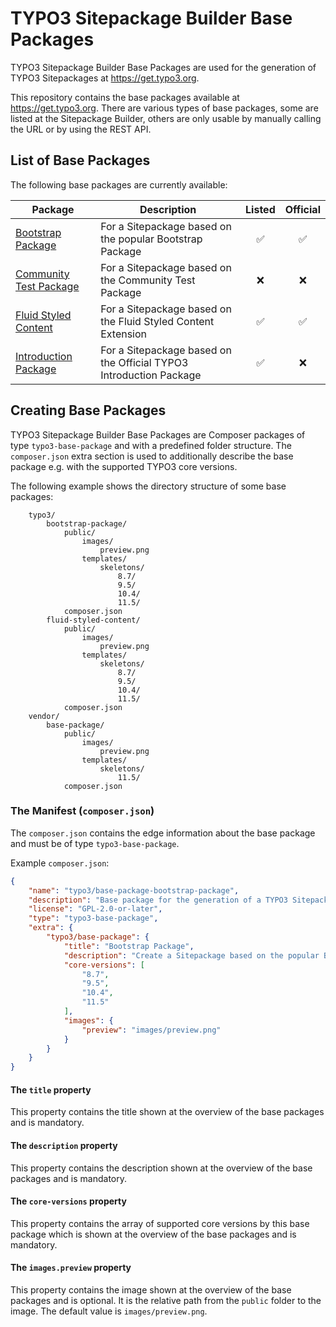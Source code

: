 # TYPO3 Sitepackage Builder Base Packages

TYPO3 Sitepackage Builder Base Packages are used for the generation of TYPO3
Sitepackages at <https://get.typo3.org>.

This repository contains the base packages available at <https://get.typo3.org>.
There are various types of base packages, some are listed at the Sitepackage Builder,
others are only usable by manually calling the URL or by using the REST API.

## List of Base Packages

The following base packages are currently available:

| Package | Description | Listed | Official |
| --- | --- | :---: | :---: |
| [Bootstrap Package](https://get.typo3.dev/wizards/sitepackage/validate/typo3/base-package-bootstrap-package) | For a Sitepackage based on the popular Bootstrap Package | ✅ | ✅ |
| [Community Test Package](https://get.typo3.dev/wizards/sitepackage/validate/typo3/base-package-community-test) | For a Sitepackage based on the Community Test Package | ❌ | ❌ |
| [Fluid Styled Content](https://get.typo3.dev/wizards/sitepackage/validate/typo3/base-package-fluid-styled-content) | For a Sitepackage based on the Fluid Styled Content Extension | ✅ | ✅ |
| [Introduction Package](https://get.typo3.dev/wizards/sitepackage/validate/typo3/base-package-introduction-package) | For a Sitepackage based on the Official TYPO3 Introduction Package | ✅ | ❌ |

## Creating Base Packages

TYPO3 Sitepackage Builder Base Packages are Composer packages of type
`typo3-base-package` and with a predefined folder structure. The `composer.json`
extra section is used to additionally describe the base package e.g. with the
supported TYPO3 core versions.

The following example shows the directory structure of some base packages:

```text
    typo3/
        bootstrap-package/
            public/
                images/
                    preview.png
                templates/
                    skeletons/
                        8.7/
                        9.5/
                        10.4/
                        11.5/
            composer.json
        fluid-styled-content/
            public/
                images/
                    preview.png
                templates/
                    skeletons/
                        8.7/
                        9.5/
                        10.4/
                        11.5/
            composer.json
    vendor/
        base-package/
            public/
                images/
                    preview.png
                templates/
                    skeletons/
                        11.5/
            composer.json
```

### The Manifest (`composer.json`)

The `composer.json` contains the edge information about the base package and
must be of type `typo3-base-package`.

Example `composer.json`:

```json
{
    "name": "typo3/base-package-bootstrap-package",
    "description": "Base package for the generation of a TYPO3 Sitepackage based on bk2k/bootstrap-package at https://get.typo3.org.",
    "license": "GPL-2.0-or-later",
    "type": "typo3-base-package",
    "extra": {
        "typo3/base-package": {
            "title": "Bootstrap Package",
            "description": "Create a Sitepackage based on the popular Bootstrap Package.",
            "core-versions": [
                "8.7",
                "9.5",
                "10.4",
                "11.5"
            ],
            "images": {
                "preview": "images/preview.png"
            }
        }
    }
}
```

#### The `title` property

This property contains the title shown at the overview of the base packages and
is mandatory.

#### The `description` property

This property contains the description shown at the overview of the base
packages and is mandatory.

#### The `core-versions` property

This property contains the array of supported core versions by this base package
which is shown at the overview of the base packages and is mandatory.

#### The `images.preview` property

This property contains the image shown at the overview of the base packages and
is optional. It is the relative path from the `public` folder to the image. The
default value is `images/preview.png`.
